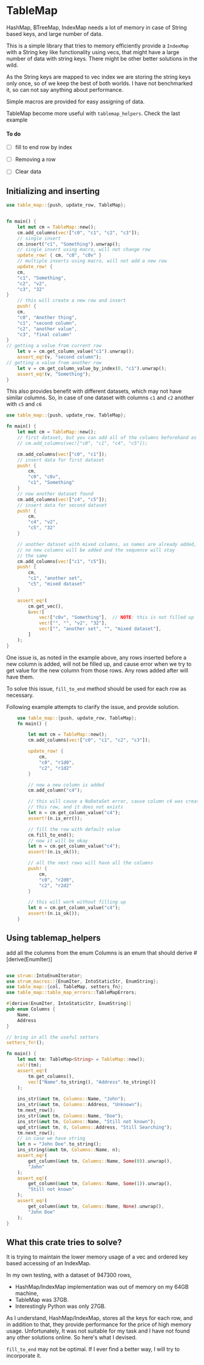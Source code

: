 # TableMap

HashMap, BTreeMap, IndexMap needs a lot of memory in case of String based keys, and large number of data.

This is a simple library that tries to memory efficiently provide a `IndexMap` with a String key like functionality using vecs, that might have a large number of data with string keys. There might be other better solutions in the wild.

As the String keys are mapped to vec index we are storing the string keys only once, so of we keep the best of both worlds. I have not benchmarked it, so can not say anything about performance.

Simple macros are provided for easy assigning of data.

TableMap become more useful with `tablemap_helpers`. Check the last example

#### To do

- [ ] fill to end row by index
- [ ] Removing a row
- [ ] Clear data


## Initializing and inserting

```rust
use table_map::{push, update_row, TableMap};


fn main() {
    let mut cm = TableMap::new();
    cm.add_columns(vec!["c0", "c1", "c2", "c3"]);
    // single insert
    cm.insert("c1", "Something").unwrap();
    // single insert using macro, will not change row
    update_row! { cm, "c0", "c0v" }
    // multiple inserts using macro, will not add a new row
    update_row! {
    cm,
    "c1", "Something",
    "c2", "v2",
    "c3", "32"
}
    // this will create a new row and insert
    push! {
    cm,
    "c0", "Another thing",
    "c1", "second column",
    "c2", "another value",
    "c3", "final column"
}
// getting a value from current row
    let v = cm.get_column_value("c1").unwrap();
    assert_eq!(v, "second column");
// getting a value from another row
    let v = cm.get_column_value_by_index(0, "c1").unwrap();
    assert_eq!(v, "Something");
}

```

This also provides benefit with different datasets, which may not have similar columns.
So, in case of one dataset with columns `c1` and `c2` another with `c5` and `c6`

```rust
use table_map::{push, update_row, TableMap};

fn main() {
    let mut cm = TableMap::new();
    // first dataset, but you can add all of the columns beforehand as usual
    // cm.add_columns(vec!["c0", "c1", "c4", "c5"]);

    cm.add_columns(vec!["c0", "c1"]);
    // insert data for first dataset
    push! {
        cm,
        "c0", "c0v",
        "c1", "Something"
    }
    // now another dataset found
    cm.add_columns(vec!["c4", "c5"]);
    // insert data for second dataset
    push! {
        cm,
        "c4", "v2",
        "c5", "32"
    }

    // another dataset with mixed columns, as names are already added,
    // no new columns will be added and the sequence will stay
    // the same
    cm.add_columns(vec!["c1", "c5"]);
    push! {
        cm,
        "c1", "another set",
        "c5", "mixed dataset"
    }

    assert_eq!(
        cm.get_vec(),
        &vec![
            vec!["c0v", "Something"],  // NOTE: this is not filled up
            vec!["", "", "v2", "32"],
            vec!["", "another set", "", "mixed dataset"],
        ]
    );
}

```

One issue is, as noted in the example above, any rows inserted before a new column is added,
will not be filled up, and cause error when we try to get value for the new column from those
rows. Any rows added after will have them.

To solve this issue, `fill_to_end` method should be used for each row as necessary.

Following example attempts to clarify the issue, and provide solution.

```rust
    use table_map::{push, update_row, TableMap};
    fn main() {

        let mut cm = TableMap::new();
        cm.add_columns(vec!["c0", "c1", "c2", "c3"]);

        update_row! {
            cm,
            "c0", "r1d0",
            "c2", "r1d2"
        }

        // now a new column is added
        cm.add_column("c4");

        // this will cause a NoDataSet error, cause column c4 was created after setting
        // this row, and it does not exists
        let n = cm.get_column_value("c4");
        assert!(n.is_err());

        // fill the row with default value
        cm.fill_to_end();
        // now it will be okay
        let n = cm.get_column_value("c4");
        assert!(n.is_ok());

        // all the next rows will have all the columns
        push! {
            cm,
            "c0", "r2d0",
            "c2", "r2d2"
        }

        // this will work without filling up
        let n = cm.get_column_value("c4");
        assert!(n.is_ok());
    }

```

## Using tablemap_helpers

add all the columns from the enum
Columns is an enum that should derive #[derive(EnumIter)]

```rust

use strum::IntoEnumIterator;
use strum_macros::{EnumIter, IntoStaticStr, EnumString};
use table_map::{col, TableMap, setters_fn};
use table_map::table_map_errors::TableMapErrors;

#[derive(EnumIter, IntoStaticStr, EnumString)]
pub enum Columns {
    Name,
    Address
}

// bring in all the useful setters
setters_fn!();

fn main() {
    let mut tm: TableMap<String> = TableMap::new();
    col!(tm);
    assert_eq!(
        tm.get_columns(),
        vec!["Name".to_string(), "Address".to_string()]
    );
    
    ins_str(&mut tm, Columns::Name, "John");
    ins_str(&mut tm, Columns::Address, "Unknown");
    tm.next_row();
    ins_str(&mut tm, Columns::Name, "Doe");
    ins_str(&mut tm, Columns::Name, "Still not known");
    upd_str(&mut tm, 0, Columns::Address, "Still Searching");
    tm.next_row();
    // in case we have string
    let n = "John Doe".to_string();
    ins_string(&mut tm, Columns::Name, n);
    assert_eq!(
        get_column(&mut tm, Columns::Name, Some(0)).unwrap(),
        "John"
    );
    assert_eq!(
        get_column(&mut tm, Columns::Name, Some(1)).unwrap(),
        "Still not known"
    );
    assert_eq!(
        get_column(&mut tm, Columns::Name, None).unwrap(),
        "John Doe"
    );
}

```
## What this crate tries to solve?

It is trying to maintain the lower memory usage of a vec and ordered key based accessing of an IndexMap.

In my own testing, with a dataset of 947300 rows,
* HashMap/IndexMap implementation was out of memory on my 64GB machine,
* TableMap was 37GB.
* Interestingly Python was only 27GB.

As I understand, HashMap/IndexMap, stores all the keys for each row, and in addition to that, they provide performance for the price of high memory usage. Unfortunately, It was not suitable for my task and I have not found any other solutions online. So here's what I devised.

`fill_to_end` may not be optimal. If I ever find a better way, I will try to incorporate it.
